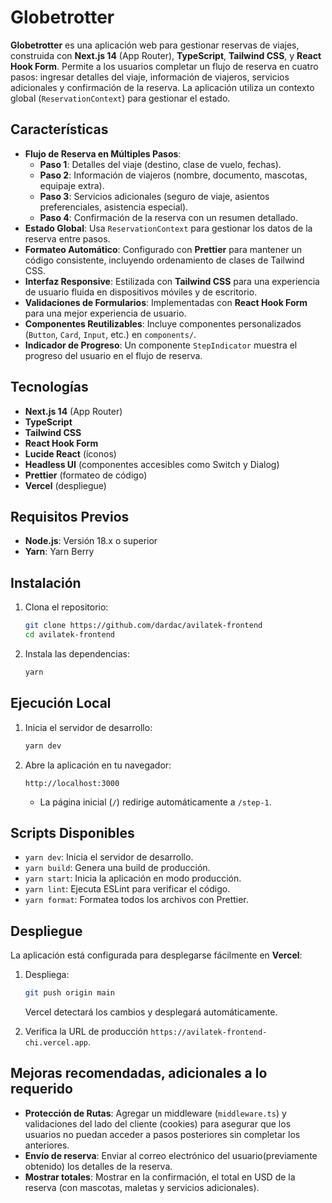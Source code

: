 # Globetrotter

**Globetrotter** es una aplicación web para gestionar reservas de viajes, construida con **Next.js 14** (App Router), **TypeScript**, **Tailwind CSS**, y **React Hook Form**. Permite a los usuarios completar un flujo de reserva en cuatro pasos: ingresar detalles del viaje, información de viajeros, servicios adicionales y confirmación de la reserva. La aplicación utiliza un contexto global (`ReservationContext`) para gestionar el estado.

## Características

- **Flujo de Reserva en Múltiples Pasos**:
  - **Paso 1**: Detalles del viaje (destino, clase de vuelo, fechas).
  - **Paso 2**: Información de viajeros (nombre, documento, mascotas, equipaje extra).
  - **Paso 3**: Servicios adicionales (seguro de viaje, asientos preferenciales, asistencia especial).
  - **Paso 4**: Confirmación de la reserva con un resumen detallado.
- **Estado Global**: Usa `ReservationContext` para gestionar los datos de la reserva entre pasos.
- **Formateo Automático**: Configurado con **Prettier** para mantener un código consistente, incluyendo ordenamiento de clases de Tailwind CSS.
- **Interfaz Responsive**: Estilizada con **Tailwind CSS** para una experiencia de usuario fluida en dispositivos móviles y de escritorio.
- **Validaciones de Formularios**: Implementadas con **React Hook Form** para una mejor experiencia de usuario.
- **Componentes Reutilizables**: Incluye componentes personalizados (`Button`, `Card`, `Input`, etc.) en `components/`.
- **Indicador de Progreso**: Un componente `StepIndicator` muestra el progreso del usuario en el flujo de reserva.

## Tecnologías

- **Next.js 14** (App Router)
- **TypeScript**
- **Tailwind CSS**
- **React Hook Form**
- **Lucide React** (íconos)
- **Headless UI** (componentes accesibles como Switch y Dialog)
- **Prettier** (formateo de código)
- **Vercel** (despliegue)

## Requisitos Previos

- **Node.js**: Versión 18.x o superior
- **Yarn**: Yarn Berry

## Instalación

1. Clona el repositorio:

   ```bash
   git clone https://github.com/dardac/avilatek-frontend
   cd avilatek-frontend
   ```

2. Instala las dependencias:

   ```bash
   yarn
   ```

## Ejecución Local

1. Inicia el servidor de desarrollo:

   ```bash
   yarn dev
   ```

2. Abre la aplicación en tu navegador:

   ```
   http://localhost:3000
   ```

   - La página inicial (`/`) redirige automáticamente a `/step-1`.

## Scripts Disponibles

- `yarn dev`: Inicia el servidor de desarrollo.
- `yarn build`: Genera una build de producción.
- `yarn start`: Inicia la aplicación en modo producción.
- `yarn lint`: Ejecuta ESLint para verificar el código.
- `yarn format`: Formatea todos los archivos con Prettier.

## Despliegue

La aplicación está configurada para desplegarse fácilmente en **Vercel**:

1. Despliega:
   ```bash
   git push origin main
   ```
   Vercel detectará los cambios y desplegará automáticamente.

2. Verifica la URL de producción `https://avilatek-frontend-chi.vercel.app`.

## Mejoras recomendadas, adicionales a lo requerido
- **Protección de Rutas**: Agregar un middleware (`middleware.ts`) y validaciones del lado del cliente (cookies) para asegurar que los usuarios no puedan acceder a pasos posteriores sin completar los anteriores.
- **Envío de reserva**: Enviar al correo electrónico del usuario(previamente obtenido) los detalles de la reserva.
- **Mostrar totales**: Mostrar en la confirmación, el total en USD de la reserva (con mascotas, maletas y servicios adicionales).